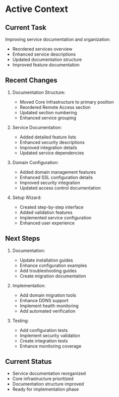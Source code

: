 # Active Context

## Current Task
Improving service documentation and organization:
- Reordered services overview
- Enhanced service descriptions
- Updated documentation structure
- Improved feature documentation

## Recent Changes
1. Documentation Structure:
   - Moved Core Infrastructure to primary position
   - Reordered Remote Access section
   - Updated section numbering
   - Enhanced service grouping

2. Service Documentation:
   - Added detailed feature lists
   - Enhanced security descriptions
   - Improved integration details
   - Updated service dependencies

3. Domain Configuration:
   - Added domain management features
   - Enhanced SSL configuration details
   - Improved security integration
   - Updated access control documentation

4. Setup Wizard:
   - Created step-by-step interface
   - Added validation features
   - Implemented service configuration
   - Enhanced user experience

## Next Steps
1. Documentation:
   - Update installation guides
   - Enhance configuration examples
   - Add troubleshooting guides
   - Create migration documentation

2. Implementation:
   - Add domain migration tools
   - Enhance DDNS support
   - Implement health monitoring
   - Add automated verification

3. Testing:
   - Add configuration tests
   - Implement security validation
   - Create integration tests
   - Enhance monitoring coverage

## Current Status
- Service documentation reorganized
- Core infrastructure prioritized
- Documentation structure improved
- Ready for implementation phase